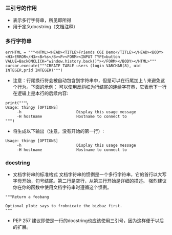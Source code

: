 ### 三引号的作用
- 表示多行字符串，所见即所得
- 用于定义docstring（文档注释）

### 多行字符串
```
errHTML = """<HTML><HEAD><TITLE>Friends CGI Demo</TITLE></HEAD><BODY><H3>ERROR</H3><B>%s</B><P><FORM><INPUT TYPE=button VALUE=BackONCLICK="window.history.back()"></FORM></BODY></HTML>"""
cursor.execute("""CREATE TABLE users (login VARCHAR(8), uid INTEGER,prid INTEGER)""")
```
- 注意：行尾换行符会被自动包含到字符串中，但是可以在行尾加上 \ 来避免这个行为。下面的示例： 可以使用反斜杠为行结尾的连续字符串，它表示下一行在逻辑上是本行的后续内容:
```
print("""\
Usage: thingy [OPTIONS]
     -h                        Display this usage message
     -H hostname               Hostname to connect to
""")
```
- 将生成以下输出（注意，没有开始的第一行）:
```
Usage: thingy [OPTIONS]
     -h                        Display this usage message
     -H hostname               Hostname to connect to
```

### docstring
- 文档字符串的标准格式
文档字符串的惯例是一个多行字符串，它的首行以大写字母开始，句号结尾。第二行是空行，从第三行开始是详细的描述。 强烈建议 你在你的函数中使用文档字符串时遵循这个惯例。
```
"""Return a foobang

Optional plotz says to frobnicate the bizbaz first.
"""
```
- PEP 257 建议即使是一行的docstring也应该使用三引号，因为这样便于以后的扩展。
